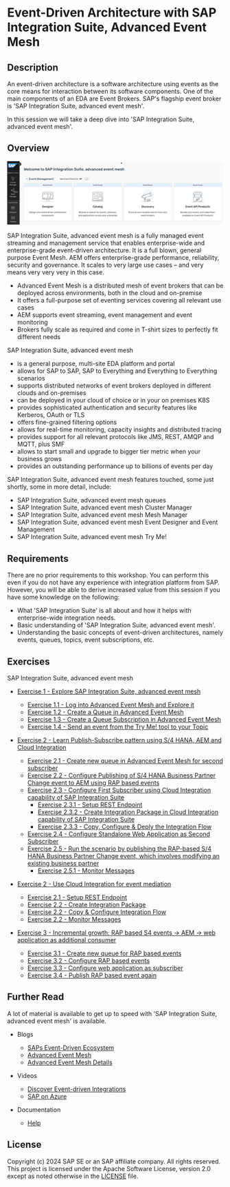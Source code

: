 # Event-Driven Architecture with SAP Integration Suite, Advanced Event Mesh

## Description

An event-driven architecture is a software architecture using events as the core means for interaction between its software components. One of the main components of an EDA are Event Brokers. SAP's flagship event broker is 'SAP Integration Suite, advanced event mesh'.

In this session we will take a deep dive into 'SAP Integration Suite, advanced event mesh'.

## Overview

![Pic 2](images/overview.png)

SAP Integration Suite, advanced event mesh is a fully managed event streaming and management service that enables enterprise-wide and enterprise-grade event-driven architecture. It is a full blown, general purpose Event Mesh. AEM offers enterprise-grade performance, reliability, security and governance. It scales to very large use cases – and very means very very very in this case.

- Advanced Event Mesh is a distributed mesh of event brokers that can be deployed across environments, both in the cloud and on-premise
- It offers a full-purpose set of eventing services covering all relevant use cases
- AEM supports event streaming, event management and event monitoring
- Brokers fully scale as required and come in T-shirt sizes to perfectly fit different needs

SAP Integration Suite, advanced event mesh

- is a general purpose, multi-site EDA platform and portal
- allows for SAP to SAP, SAP to Everything and Everything to Everything scenarios
- supports distributed networks of event brokers deployed in different clouds and on-premises
- can be deployed in your cloud of choice or in your on premises K8S
- provides sophisticated authentication and security features like Kerberos, OAuth or TLS
- offers fine-grained filtering options
- allows for real-time monitoring, capacity insights and distributed tracing
- provides support for all relevant protocols like JMS, REST, AMQP and MQTT, plus SMF
- allows to start small and upgrade to bigger tier metric when your business grows
- provides an outstanding performance up to billions of events per day

SAP Integration Suite, advanced event mesh features touched, some just shortly, some in more detail, include:

- SAP Integration Suite, advanced event mesh queues
- SAP Integration Suite, advanced event mesh Cluster Manager
- SAP Integration Suite, advanced event mesh Mesh Manager
- SAP Integration Suite, advanced event mesh Event Designer and Event Management
- SAP Integration Suite, advanced event mesh Try Me!

## Requirements

There are no prior requirements to this workshop. You can perform this even if you do not have any experience with integration platform from SAP. However, you will be able to derive increased value from this session if you have some knowledge on the following:
  - What 'SAP Integration Suite' is all about and how it helps with enterprise-wide integration needs.
  - Basic understanding of 'SAP Integration Suite, advanced event mesh'.
  - Understanding the basic concepts of event-driven architectures, namely events, queues, topics, event subscriptions, etc.

## Exercises

SAP Integration Suite, advanced event mesh

- [Exercise 1 - Explore SAP Integration Suite, advanced event mesh](exercises/ex1/)

  - [Exercise 1.1 - Log into Advanced Event Mesh and Explore it](exercises/ex1#exercise-11---log-into-advanced-event-mesh-and-explore-it)
  - [Exercise 1.2 - Create a Queue in Advanced Event Mesh ](exercises/ex1#exercise-12---create-a-queue-in-advanced-event-mesh)
  - [Exercise 1.3 - Create a Queue Subscription in Advanced Event Mesh](exercises/ex1#exercise-13---create-a-queue-subscription-in-advanced-event-mesh)
  - [Exercise 1.4 - Send an event from the Try Me! tool to your Topic](exercises/ex1#exercise-14---send-an-event-from-the-try-me-tool-to-your-topic)
 
- [Exercise 2 - Learn Publish-Subscribe pattern using S/4 HANA, AEM and Cloud Integration](exercises/ex2/)
  - [Exercise 2.1 - Create new queue in Advanced Event Mesh for second subscriber](exercises/ex2#exercise-21---create-new-queue-in-advanced-event-mesh-for-second-subscriber)
  - [Exercise 2.2 - Configure Publishing of S/4 HANA Business Partner Change event to AEM using RAP based events](exercises/ex2#exercise-22---configure-publishing-of-s4-hana-business-partner-change-event-to-aem-using-rap-based-events)
  - [Exercise 2.3 - Configure First Subscriber using Cloud Integration capability of SAP Integration Suite](exercises/ex2#exercise-23---configure-first-subscriber-using-cloud-integration-capability-of-sap-integration-suite)
    - [Exercise 2.3.1 - Setup REST Endpoint](exercises/ex2#exercise-231---setup-rest-endpoint)
    - [Exercise 2.3.2 - Create Integration Package in Cloud Integration capability of SAP Integration Suite](exercises/ex2#exercise-232---create-integration-package-in-cloud-integration-capability-of-sap-integration-suite)
    - [Exercise 2.3.3 - Copy, Configure & Deply the Integration Flow](exercises/ex2#exercise-233---copy-configure--deply-the-integration-flow)
  - [Exercise 2.4 - Configure Standalone Web Application as Second Subscriber](exercises/ex3#exercise-33-configure-web-application)  
  - [Exercise 2.5 - Run the scenario by publishing the RAP-based S/4 HANA Business Partner Change event, which involves modifying an existing business partner](exercises/ex3#exercise-32-rap-based-events)
    - [Exercise 2.5.1 - Monitor Messages](exercises/ex2#24-monitor-messages)


- [Exercise 2 - Use Cloud Integration for event mediation](exercises/ex2/)

  - [Exercise 2.1 - Setup REST Endpoint](exercises/ex2#21-setup-rest-endpoint)
  - [Exercise 2.2 - Create Integration Package ](exercises/ex2#22-create-integration-package)
  - [Exercise 2.2 - Copy & Configure Integration Flow](exercises/ex2#23-copy--configure-integration-flow)
  - [Exercise 2.2 - Monitor Messages](exercises/ex2#24-monitor-messages)

- [Exercise 3 - Incremental growth: RAP based S4 events -> AEM -> web application as additional consumer](exercises/ex3/)

  - [Exercise 3.1 - Create new queue for RAP based events](exercises/ex3#exercise-31-create-new-queue-for-rap-based-events)
  - [Exercise 3.2 - Configure RAP based events](exercises/ex3#exercise-32-rap-based-events)
  - [Exercise 3.3 - Configure web application as subscriber](exercises/ex3#exercise-33-configure-web-application)
  - [Exercise 3.4 - Publish RAP based event again](exercises/ex3#exercise-34-publish-rap-based-event-again)

## Further Read

A lot of material is available to get up to speed with 'SAP Integration Suite, advanced event mesh' is available.

- Blogs

  - [SAPs Event-Driven Ecosystem](https://blogs.sap.com/2022/09/01/saps-event-driven-ecosystem-revisited/)
  - [Advanced Event Mesh](https://blogs.sap.com/2022/10/28/turn-your-erp-into-a-team-player-introducing-sap-integration-suite-advanced-event-mesh/)
  - [Advanced Event Mesh Details](https://blogs.sap.com/2023/10/26/sap-advanced-event-mesh-create-your-first-event-broker/)

- Videos

  - [Discover Event-driven Integrations](https://www.youtube.com/watch?v=r9lyC_2ss2U)
  - [SAP on Azure](https://www.youtube.com/watch?v=NNrzXbX3mk0)

- Documentation

  - [Help](https://help.pubsub.em.services.cloud.sap/Cloud/cloud-lp.htm)

## License

Copyright (c) 2024 SAP SE or an SAP affiliate company. All rights reserved. This project is licensed under the Apache Software License, version 2.0 except as noted otherwise in the [LICENSE](LICENSES/Apache-2.0.txt) file.
